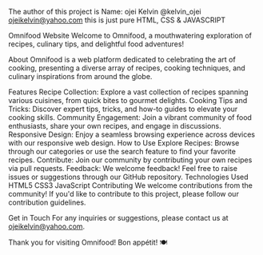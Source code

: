 The author of this project is 
Name: ojei Kelvin
@kelvin_ojei
ojeikelvin@yahoo.com
this is just pure HTML, CSS & JAVASCRIPT


Omnifood Website
Welcome to Omnifood, a mouthwatering exploration of recipes, culinary tips, and delightful food adventures!

About
Omnifood is a web platform dedicated to celebrating the art of cooking, presenting a diverse array of recipes, cooking techniques, and culinary inspirations from around the globe.

Features
Recipe Collection: Explore a vast collection of recipes spanning various cuisines, from quick bites to gourmet delights.
Cooking Tips and Tricks: Discover expert tips, tricks, and how-to guides to elevate your cooking skills.
Community Engagement: Join a vibrant community of food enthusiasts, share your own recipes, and engage in discussions.
Responsive Design: Enjoy a seamless browsing experience across devices with our responsive web design.
How to Use
Explore Recipes: Browse through our categories or use the search feature to find your favorite recipes.
Contribute: Join our community by contributing your own recipes via pull requests.
Feedback: We welcome feedback! Feel free to raise issues or suggestions through our GitHub repository.
Technologies Used
HTML5
CSS3
JavaScript
Contributing
We welcome contributions from the community! If you'd like to contribute to this project, please follow our contribution guidelines.

Get in Touch
For any inquiries or suggestions, please contact us at ojeikelvin@yahoo.com.

Thank you for visiting Omnifood! Bon appétit! 🍽️
